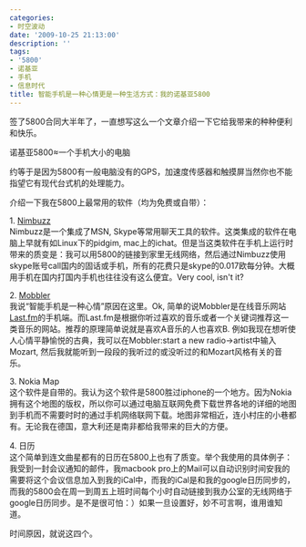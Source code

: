 ```yaml
---
categories:
- 时空波动
date: '2009-10-25 21:13:00'
description: ''
tags:
- '5800'
- 诺基亚
- 手机
- 信息时代
title: 智能手机是一种心情更是一种生活方式：我的诺基亚5800
---
```

签了5800合同大半年了，一直想写这么一个文章介绍一下它给我带来的种种便利和快乐。  
  
诺基亚5800≈一个手机大小的电脑  
  
约等于是因为5800有一般电脑没有的GPS，加速度传感器和触摸屏当然你也不能指望它有现代台式机的处理能力。  
  
介绍一下我在5800上最常用的软件（均为免费或自带）：  
  
1\. [Nimbuzz](http://www.nimbuzz.com/en/)  
Nimbuzz是一个集成了MSN, Skype等常用聊天工具的软件。这类集成的软件在电脑上早就有如Linux下的pidgim, mac上的ichat。但是当这类软件在手机上运行时带来的质变是：我可以用5800的链接到家里无线网络，然后通过Nimbuzz使用skype账号call国内的固话或手机，所有的花费只是skype的0\.017欧每分钟。大概用手机在国内打国内手机也往往没有这么便宜。Very cool, isn't it?  
  
2\. [Mobbler](http://code.google.com/p/mobbler/)  
我说“智能手机是一种心情”原因在这里。Ok, 简单的说Mobbler是在线音乐网站[Last.fm](http://cn.last.fm)的手机端。而Last.fm是根据你听过喜欢的音乐或者一个关键词推荐这一类音乐的网站。推荐的原理简单说就是喜欢A音乐的人也喜欢B. 例如我现在想听使人心情平静愉悦的古典，我可以在Mobbler:start a new radio\-\>artist中输入Mozart, 然后我就能听到一段段的我听过的或没听过的和Mozart风格有关的音乐。  
  
3\. Nokia Map  
这个软件是自带的。我认为这个软件是5800胜过iphone的一个地方。因为Nokia拥有这个地图的版权，所以你可以通过电脑互联网免费下载世界各地的详细的地图到手机而不需要时时的通过手机网络联网下载。地图非常相近，连小村庄的小巷都有。无论我在德国，意大利还是南非都给我带来的巨大的方便。  
  
4\. 日历  
这个简单到连文曲星都有的日历在5800上也有了质变。举个我使用的具体例子：我受到一封会议通知的邮件，我macbook pro上的Mail可以自动识别时间安我的需要将这个会议信息加入到我的iCal中，而我的iCal是和我的google日历同步的，而我的5800会在周一到周五上班时间每个小时自动链接到我办公室的无线网络于google日历同步。是不是很可怕：）如果一旦设置好，妙不可言啊，谁用谁知道。  
  
时间原因，就说这四个。  


